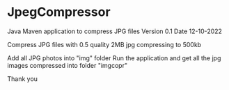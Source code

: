 # JpegCompressor
Java Maven application to compress JPG files 
Version 0.1 
Date 12-10-2022

Compress JPG files with 0.5 quality 
2MB jpg compressing to 500kb 

Add all JPG photos into "img" folder 
Run the application and get all the jpg images compressed into folder "imgcopr"

Thank you
